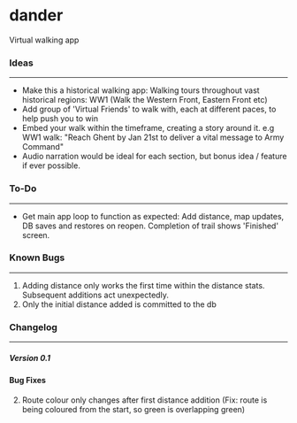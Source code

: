 # dander
Virtual walking app

### Ideas
---
- Make this a historical walking app: Walking tours throughout vast historical regions: WW1 (Walk the Western Front, Eastern Front etc)
- Add group of 'Virtual Friends' to walk with, each at different paces, to help push you to win
- Embed your walk within the timeframe, creating a story around it. e.g WW1 walk: "Reach Ghent by Jan 21st to deliver a vital message to Army Command"
- Audio narration would be ideal for each section, but bonus idea / feature if ever possible.

### To-Do
---
- Get main app loop to function as expected: Add distance, map updates, DB saves and restores on reopen. Completion of trail shows 'Finished' screen.

### Known Bugs
---
1. Adding distance only works the first time within the distance stats. Subsequent additions act unexpectedly.
3. Only the initial distance added is committed to the db


### Changelog
---
##### Version 0.1
#### Bug Fixes
2. Route colour only changes after first distance addition (Fix: route is being coloured from the start, so green is overlapping green)
